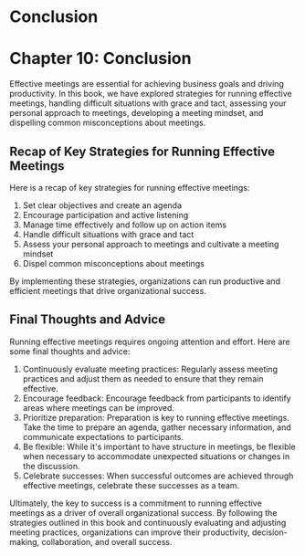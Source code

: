 # Conclusion

Chapter 10: Conclusion
======================

Effective meetings are essential for achieving business goals and driving productivity. In this book, we have explored strategies for running effective meetings, handling difficult situations with grace and tact, assessing your personal approach to meetings, developing a meeting mindset, and dispelling common misconceptions about meetings.

Recap of Key Strategies for Running Effective Meetings
------------------------------------------------------

Here is a recap of key strategies for running effective meetings:

1. Set clear objectives and create an agenda
2. Encourage participation and active listening
3. Manage time effectively and follow up on action items
4. Handle difficult situations with grace and tact
5. Assess your personal approach to meetings and cultivate a meeting mindset
6. Dispel common misconceptions about meetings

By implementing these strategies, organizations can run productive and efficient meetings that drive organizational success.

Final Thoughts and Advice
-------------------------

Running effective meetings requires ongoing attention and effort. Here are some final thoughts and advice:

1. Continuously evaluate meeting practices: Regularly assess meeting practices and adjust them as needed to ensure that they remain effective.
2. Encourage feedback: Encourage feedback from participants to identify areas where meetings can be improved.
3. Prioritize preparation: Preparation is key to running effective meetings. Take the time to prepare an agenda, gather necessary information, and communicate expectations to participants.
4. Be flexible: While it's important to have structure in meetings, be flexible when necessary to accommodate unexpected situations or changes in the discussion.
5. Celebrate successes: When successful outcomes are achieved through effective meetings, celebrate these successes as a team.

Ultimately, the key to success is a commitment to running effective meetings as a driver of overall organizational success. By following the strategies outlined in this book and continuously evaluating and adjusting meeting practices, organizations can improve their productivity, decision-making, collaboration, and overall success.
